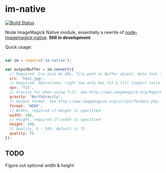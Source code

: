 im-native
=========

[![Build Status](https://travis-ci.org/longlho/im-native.svg?branch=master)](https://travis-ci.org/longlho/im-native)


Node ImageMagick Native module, essentially a rewrite of [node-imagemagick-native](https://github.com/mash/node-imagemagick-native). **Still in development**

Quick usage:

```javascript

var im = require('im-native');

var outputBuffer = im.convert({
  // Required. Can also be URL, file path or Buffer object. Note that IM is IO-blocking so using path/URL will block the process
  src: 'test.jpg',
  // Required. Operations, right now only has fit & fill (aspect ratio is maintained)
  ops: 'fit',
  // Gravity for when using fill, see http://www.imagemagick.org/Magick++/Enumerations.html#GravityType
  gravity: 'NorthGravity',
  // Output format. See http://www.imagemagick.org/script/formats.php. When using webp make sure you compile ImageMagick w/ libwebp
  format: 'WEBP',
  // Width, required if height is specified
  width: 100,
  // Height, required if width is specified
  height: 100,
  // Quality, 0 - 100, default is 75
  quality: 75
});
```

TODO
---

Figure out optional width & height